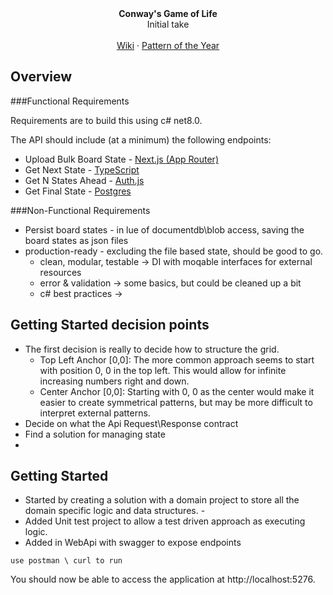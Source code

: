 <div align="center"><strong>Conway's Game of Life</strong></div>
<div align="center">Initial take </div>
<br />
<div align="center">
<a href="https://en.wikipedia.org/wiki/Conway%27s_Game_of_Life">Wiki</a>
<span> · </span>
<a href="https://conwaylife.com/wiki/Pattern_of_the_Year">Pattern of the Year</a>
<span>
</div>

## Overview

###Functional Requirements

Requirements are to build this using c# net8.0.

The API should include (at a minimum) the following endpoints:
- Upload Bulk Board State - [Next.js (App Router)](https://nextjs.org)
- Get Next State - [TypeScript](https://www.typescriptlang.org)
- Get N States Ahead - [Auth.js](https://authjs.dev)
- Get Final State - [Postgres](https://vercel.com/postgres)

###Non-Functional Requirements
- Persist board states - in lue of documentdb\blob access, saving the board states as json files
- production-ready - excluding the file based state, should be good to go.
  - clean, modular, testable -> DI with moqable interfaces for external resources
  - error & validation -> some basics, but could be cleaned up a bit
  - c# best practices -> 

## Getting Started decision points
- The first decision is really to decide how to structure the grid.  
  - Top Left Anchor [0,0]: The more common approach seems to start with position 0, 0 in the top left.  This would allow for infinite increasing numbers right and down.  
  - Center Anchor [0,0]: Starting with 0, 0 as the center would make it easier to create symmetrical patterns, but may be more difficult to interpret external patterns.
- Decide on what the Api Request\Response contract
- Find a solution for managing state
- 


## Getting Started

- Started by creating a solution with a domain project to store all the domain specific logic and data structures.  -
- Added Unit test project to allow a test driven approach as executing logic.
- Added in WebApi with swagger to expose endpoints


```
use postman \ curl to run
```


You should now be able to access the application at http://localhost:5276.